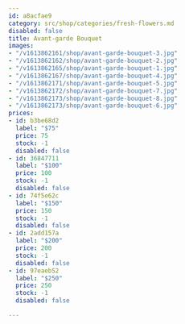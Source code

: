```yaml
---
id: a8acfae9
category: src/shop/categories/fresh-flowers.md
disabled: false
title: Avant-garde Bouquet
images:
- "/v1613862161/shop/avant-garde-bouquet-3.jpg"
- "/v1613862162/shop/avant-garde-bouquet-2.jpg"
- "/v1613862165/shop/avant-garde-bouquet-1.jpg"
- "/v1613862167/shop/avant-garde-bouquet-4.jpg"
- "/v1613862171/shop/avant-garde-bouquet-5.jpg"
- "/v1613862172/shop/avant-garde-bouquet-7.jpg"
- "/v1613862173/shop/avant-garde-bouquet-8.jpg"
- "/v1613862173/shop/avant-garde-bouquet-6.jpg"
prices:
- id: b3be68d2
  label: "$75"
  price: 75
  stock: -1
  disabled: false
- id: 36847711
  label: "$100"
  price: 100
  stock: -1
  disabled: false
- id: 74f5e62c
  label: "$150"
  price: 150
  stock: -1
  disabled: false
- id: 2add157a
  label: "$200"
  price: 200
  stock: -1
  disabled: false
- id: 97eaeb52
  label: "$250"
  price: 250
  stock: -1
  disabled: false

---
```

